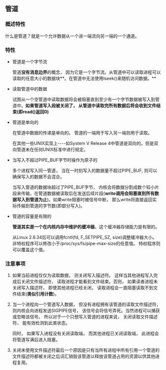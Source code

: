 ## 管道

### 概述特性

什么是管道？就是一个允许数据从一个进一端流向另一端的一个通道。

### 特性

- 管道是一个字节流

  管道**没有消息边界**的概念， 因为它是一个字节流。从管道中可以读取进程可以读取的任意大小的数据块**。在管道中无法使用lseek()来随机访问数据。**

- 读取管道中的数据

  试图从一个空管道中读取数据将会被阻塞直到至少有一个字节数据被写入到管道中。**如果管道写入段被关闭了， 从管道中读取完所有数据后将会收到文件结束(即read()返回0)**

- 管道是单向的

  在管道中数据的传递是单向的。 管道的一端用于写入另一端则用于读取。

  在其他一些UNIX实现上----如System V Release 4中管道是双向的。但是双向管道未在任何UNIX标准中进行规定。

- 当写入不超过PIPE_BUF字节时操作为原子的

  多个进程写入同一管道， 当在一时刻写入的数据量不超过PIPE_BUF, 则可以确保写入的数据不会混合。

  当写入管道的数据块超过了PIPE_BUF字节， 内核会将数据分割成数个较小片段来传输，在管道数据被读取后在发送后续片段(**write调用会阻塞直到所有数据写入到管道为止**)。如果write阻塞时被信号中断， 那么write将直接返回实际传输到管道的字节数(即部分写入)。

- 管道的容量是有限的

  **管道其实是一个在内核内存中维护的缓冲器**。这个缓冲器存储能力是有限的。

  从Linux 2.6.34后可以调用fcntl(fd, F_SETPIPE_SZ, size)调整缓冲器大小。非特权程序可以修改小于/proc/sys/fs/pipe-max-size的任意值。 特权程序则可以覆盖这个值。

### 注意事项

1. 如果当前进程仅仅为读取数据， 则关闭写入描述符。 这样当其他进程写入完成后关闭文件描述符， 读取进程才能看到文件结束。否则， 如果读者进程未关闭写入描述符， 即使其他进程已经关闭， 读取进程会一直阻塞读取不到文件结束(**类似引用计数**)。

2. 当一个进程向一个管道写入数据， 但没有进程拥有该管道的读取文件描述符， 则内核会向进程发送SIGPIPE信号， 该信号会将信号弄死。当然进程可以捕获或忽略该信号。 所以对于一个只想写入管道的进程来说， 关闭读取文件描述符， 能有效检测到此类状态。

   同时， 如果写入进程没有关闭读取端， 而其他进程已关闭读取端， 此进程会将管道写满后进入阻塞。

3. 关闭未使用文件描述符最后一个原因是只有当所有进程中所有引用一个管道的文件描述符都被关闭之后词汇销毁该管道以释放该管道占用的资源以供其他进程复用。

